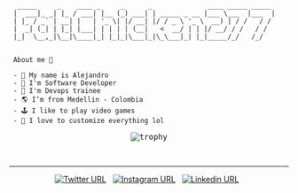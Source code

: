 ```
  _____     _    ____ _     _      _              ____ _____ _____  
 |  ___|_ _| |_ / ___| |__ (_) ___| | _____ _ __ |___ \___  |___  | 
 | |_ / _` | __| |   | '_ \| |/ __| |/ / _ \ '_ \  __) | / /   / /  
 |  _| (_| | |_| |___| | | | | (__|   <  __/ | | |/ __/ / /   / /   
 |_|  \__,_|\__|\____|_| |_|_|\___|_|\_\___|_| |_|_____/_/   /_/    
                                                                    
```

<pre><code> About me 🐣

 - 👋 My name is Alejandro
 - 🤖 I&#39;m Software Developer
 - 👷 I&#39;m Devops trainee
 - 🌎 I’m from Medellin - Colombia 
 - 🕹️ I like to play video games 
 - 💎 I love to customize everything lol
</code></pre>

<pre align="center">
<img align="center" src="https://github-profile-trophy.vercel.app/?username=fatchicken277&row=1&column=8&margin-w=10&theme=onedark&no-bg=true&no-frame=true" alt="trophy">
</pre>

<br />
<hr>

<p align="center">
  <a href="https://twitter.com/aleejo_rc"><img src="https://img.shields.io/twitter/url?color=%231DA1F2&amp;label=follow&amp;logo=twitter&amp;logoColor=%231DA1F2&amp;style=flat-square&amp;url=https%3A%2F%2Fwww.reddit.com%2Fuser%2FFatChicken277" alt="Twitter URL"></a>
  &nbsp;
  <a href="https://www.instagram.com/alejorc_"><img src="https://img.shields.io/twitter/url?color=%23fb3958&amp;label=follow&amp;logo=instagram&amp;logoColor=%23fb3958&amp;style=flat-square&amp;url=https%3A%2F%2Fwww.instagram.com%2Falejorc_" alt="Instagram URL"></a>
  &nbsp;
  <a href="https://www.linkedin.com/in/alejandro-ramirez-ciceros/"><img src="https://img.shields.io/twitter/url?color=%230072b1&amp;label=connect&amp;logo=linkedin&amp;logoColor=%230072b1&amp;style=flat-square&amp;url=https%3A%2F%2Fwww.linkedin.com%2Fin%2Falejandro-ramirez-ciceros%2F" alt="Linkedin URL"></a>
  &nbsp;
</p>

